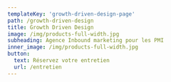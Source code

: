 ```yaml
---
templateKey: 'growth-driven-design-page'
path: /growth-driven-design
title: Growth Driven Design
image: /img/products-full-width.jpg
subheading: Agence Inbound marketing pour les PMI
inner_image: /img/products-full-width.jpg
button:
  text: Réservez votre entretien
  url: /entretien
---
```


